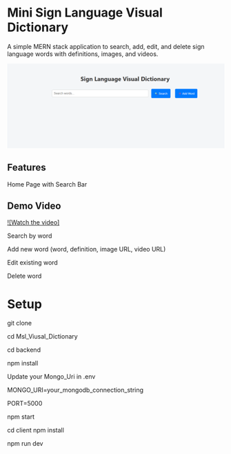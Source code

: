 # Mini Sign Language Visual Dictionary

A simple MERN stack application to search, add, edit, and delete sign language words with definitions, images, and videos.

![Screenshot](client/public/img-1.png)

## Features
Home Page with Search Bar

## Demo Video
[![Watch the video]](https://github.com/NaVeeNThiYaGu/Msl_Visual_Dictionary/blob/master/client/public/2025-05-26%2015-50-36.mp4)


Search by word

Add new word (word, definition, image URL, video URL)

Edit existing word

Delete word

# Setup

git clone 

cd Msl_Viusal_Dictionary

cd backend

npm install

Update your Mongo_Uri in .env

MONGO_URI=your_mongodb_connection_string

PORT=5000

npm start

cd client
npm install

npm run dev
